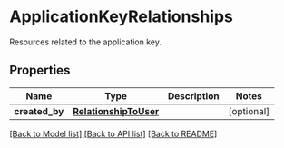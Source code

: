 # ApplicationKeyRelationships

Resources related to the application key.
## Properties
Name | Type | Description | Notes
------------ | ------------- | ------------- | -------------
**created_by** | [**RelationshipToUser**](RelationshipToUser.md) |  | [optional] 

[[Back to Model list]](README.md#documentation-for-models) [[Back to API list]](README.md#documentation-for-api-endpoints) [[Back to README]](README.md)


